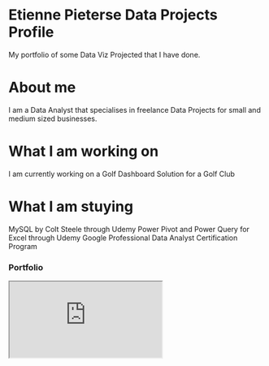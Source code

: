 # Etienne Pieterse Data Projects Profile
My portfolio of some Data Viz Projected that I have done.

# About me
I am a Data Analyst that specialises in freelance Data Projects for small and medium sized businesses.

# What I am working on
I am currently working on a Golf Dashboard Solution for a Golf Club

# What I am stuying
MySQL by Colt Steele through Udemy
Power Pivot and Power Query for Excel through Udemy
Google Professional Data Analyst Certification Program

### Portfolio
<iframe src="https://public.tableau.com/views/public_exercise/Dashboard1?:showVizHome=no&:embed=true"
 <param name="filter" value=":original_view=yes"/></iframe>
